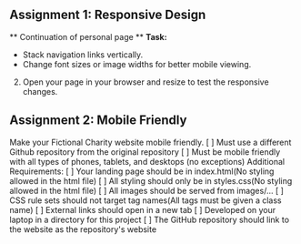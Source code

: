 ## Assignment 1: Responsive Design
** Continuation of personal page **
**Task:**  
   - Stack navigation links vertically.
   - Change font sizes or image widths for better mobile viewing.
2. Open your page in your browser and resize to test the responsive changes.


## Assignment 2: Mobile Friendly

Make your Fictional Charity website mobile friendly.
[ ] Must use a different Github repository from the original repository
[ ] Must be mobile friendly with all types of phones, tablets, and desktops (no exceptions)
Additional Requirements:
[ ] Your landing page should be in index.html(No styling allowed in the html file) 
[ ] All styling should only be in styles.css(No styling allowed in the html file) 
[ ] All images should be served from images/...
[ ] CSS rule sets should not target tag names(All tags must be given a class name)
[ ] External links should open in a new tab
[ ] Developed on your laptop in a directory for this project
[ ] The GitHub repository should link to the website as the repository's website